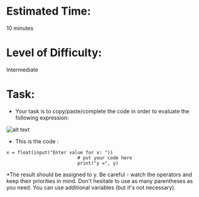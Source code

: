 # Estimated Time:
10 minutes

# Level of Difficulty:
Intermediate


# Task:
* Your task is to copy/paste/complete the code in order to evaluate the following expression:

![alt text](https://github.com/sbendimerad/python_cours/tree/master/python_essentiels1/module2/lab8/expression.PNG?raw=true)



* This is the code :
```
x = float(input("Enter value for x: "))
                          # put your code here
                          print("y =", y)

```

*The result should be assigned to y. 
Be careful - watch the operators and keep their priorities in mind. Don't hesitate to use as many parentheses as you need. You can use additional variables (but it's not necessary).
